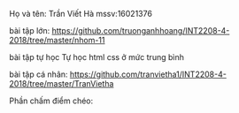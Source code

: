 Họ và tên: Trần Viết Hà
mssv:16021376


bài tập lớn: https://github.com/truonganhhoang/INT2208-4-2018/tree/master/nhom-11

bài tập tự học 
Tự học html css ở mức trung bình

bài tập cá nhân: 
https://github.com/tranvietha1/INT2208-4-2018/tree/master/TranVietha

Phần chấm điểm chéo:

